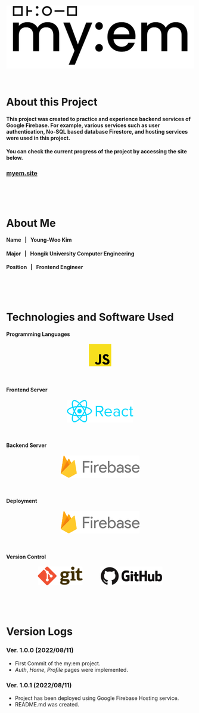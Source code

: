 <br><br><br>
<p align="center"><img src="./public/logo/myem-black-2.png" width="600" height="=200"></p>
<br>



# About this Project

#### This project was created to practice and experience backend services of Google Firebase. For example, various services such as user authentication, No-SQL based database Firestore, and hosting services were used in this project. 

#### You can check the current progress of the project by accessing the site below.
### [myem.site](https://myem.site/)
<br><br><br>



# About Me

#### Name &nbsp; | &nbsp; Young-Woo Kim
#### Major &nbsp; | &nbsp; Hongik University Computer Engineering
#### Position &nbsp; | &nbsp; Frontend Engineer
<br><br><br>



# Technologies and Software Used

#### Programming Languages
<p align="center">
<img src="./public/software/javascript.png" height="60">
</p>
<br>

#### Frontend Server
<p align="center">
<img src="./public/software/react.png" height="60">
</p>
<br>

#### Backend Server
<p align="center">
<img src="./public/software/firebase.png" height="60">
</p>
<br>

#### Deployment
<p align="center">
<img src="./public/software/firebase.png" height="60">
</p>
<br>

#### Version Control
<p align="center">
<img src="./public/software/git.png" height="50">
&nbsp;&nbsp;&nbsp;&nbsp;&nbsp;&nbsp;&nbsp;&nbsp;&nbsp;&nbsp;
<img src="./public/software/github.png" height="50">
</p>
<br><br><br>



# Version Logs

### Ver. 1.0.0 (2022/08/11)
- First Commit of the my:em project.
- *Auth*, *Home*, *Profile* pages were implemented.

### Ver. 1.0.1 (2022/08/11)
- Project has been deployed using Google Firebase Hosting service.
- README.md was created.
